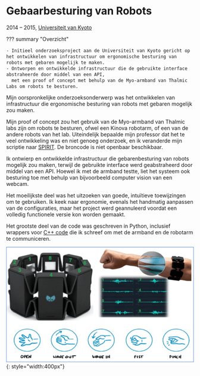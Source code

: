 # Gebaarbesturing van Robots
2014 &ndash; 2015, [Universiteit van Kyoto](../education/kyoto-u.md)

??? summary "Overzicht"

    - Initieel onderzoeksproject aan de Universiteit van Kyoto gericht op het ontwikkelen van infrastructuur om ergonomische besturing van robots met gebaren mogelijk te maken.
    - Ontworpen en ontwikkelde infrastructuur die de gebruikte interface abstraheerde door middel van een API,
      met een proof of concept met behulp van de Myo-armband van Thalmic Labs om robots te besturen.

Mijn oorspronkelijke onderzoeksonderwerp was het ontwikkelen van infrastructuur die ergonomische besturing van robots met gebaren mogelijk zou maken.

Mijn proof of concept zou het gebruik van de Myo-armband van Thalmic labs zijn om robots te besturen,
ofwel een Kinova robotarm, of een van de andere robots van het lab.
Uiteindelijk bepaalde mijn professor dat het te veel ontwikkeling was en niet genoeg onderzoek,
en ik veranderde mijn scriptie naar [SPIRIT](spirit.md).
De broncode is niet openbaar beschikbaar.

Ik ontwierp en ontwikkelde infrastructuur die gebarenbesturing van robots mogelijk zou maken,
terwijl de gebruikte interface werd geabstraheerd door middel van een API.
Hoewel ik met de armband testte, liet het systeem ook besturing toe met behulp van bijvoorbeeld computer vision van een webcam.

Het moeilijkste deel was het uitzoeken van goede, intuïtieve toewijzingen om te gebruiken.
Ik keek naar ergonomie, evenals het handmatig aanpassen van de configuraties,
maar het project werd geannuleerd voordat een volledig functionele versie kon worden gemaakt.

Het grootste deel van de code was geschreven in Python, inclusief wrappers voor [C++ code](https://github.com/thalmiclabs) die ik schreef om met de armband en de robotarm te communiceren.

![De Myo armband](../../assets/images/myo.png){: style="width:400px"}
